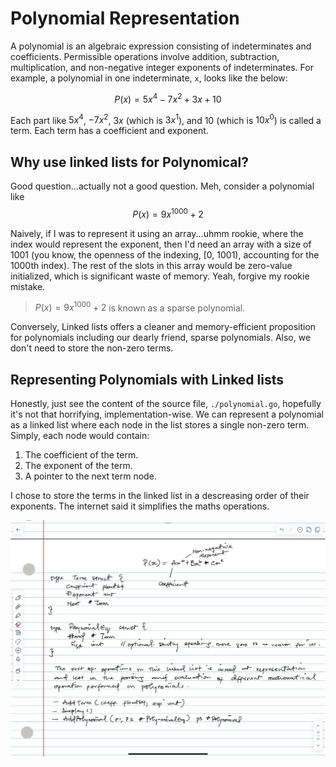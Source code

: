 # Polynomial Representation

A polynomial is an algebraic expression consisting of indeterminates and coefficients. Permissible operations involve addition, subtraction, multiplication, and non-negative integer exponents of indeterminates. For example, a polynomial in one indeterminate, `x`, looks like the below:

$$P(x) = 5x^4 − 7x^2 + 3x + 10$$

Each part like $5x^4$, $-7x^2$, $3x$ (which is $3x^1$), and $10$ (which is $10x^0$) is called a term. Each term has a coefficient and exponent.

## Why use linked lists for Polynomical?

Good question...actually not a good question. Meh, consider a polynomial like $$P(x) = 9x^{1000} + 2$$

Naively, if I was to represent it using an array...uhmm rookie, where the index would represent the exponent, then I'd need an array with a size of 1001 (you know, the openness of the indexing, [0, 1001), accounting for the 1000th index). The rest of the slots in this array would be zero-value initialized, which is significant waste of memory. Yeah, forgive my rookie mistake.

> $P(x) = 9x^{1000} + 2$ is known as a sparse polynomial.

Conversely, Linked lists offers a cleaner and memory-efficient proposition for polynomials including our dearly friend, sparse polynomials. Also, we don't need to store the non-zero terms.

## Representing Polynomials with Linked lists

Honestly, just see the content of the source file, `./polynomial.go`, hopefully it's not that horrifying, implementation-wise. We can represent a polynomial as a linked list where each node in the list stores a single non-zero term. Simply, each node would contain:

1. The coefficient of the term.
2. The exponent of the term.
3. A pointer to the next term node.

I chose to store the terms in the linked list in a descreasing order of their exponents. The internet said it simplifies the maths operations.

![Note Feb 4, 2025](./note-feb-4-2025.jpeg)